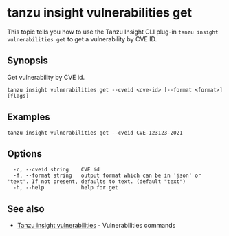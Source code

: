 # tanzu insight vulnerabilities get

This topic tells you how to use the Tanzu Insight CLI plug-in 
`tanzu insight vulnerabilities get` to get a vulnerability by CVE ID.

## <a id='synopsis'></a>Synopsis

Get vulnerability by CVE id.

```console
tanzu insight vulnerabilities get --cveid <cve-id> [--format <format>] [flags]
```

## <a id='examples'></a>Examples

```console
tanzu insight vulnerabilities get --cveid CVE-123123-2021
```

## <a id='options'></a>Options

```console
  -c, --cveid string    CVE id
  -f, --format string   output format which can be in 'json' or 'text'. If not present, defaults to text. (default "text")
  -h, --help            help for get
```

## <a id='see-also'></a>See also

* [Tanzu insight vulnerabilities](insight-vulnerabilities.md)	 - Vulnerabilities commands
